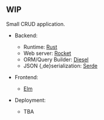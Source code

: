 ## WIP

Small CRUD application.

* Backend:
    * Runtime: [Rust](https://www.rust-lang.org/) 
    * Web server: [Rocket](https://rocket.rs/)
    * ORM/Query Builder: [Diesel](https://diesel.rs/)
    * JSON {,de}serialization: [Serde](https://serde.rs/)
    
* Frontend:
    * [Elm](http://elm-lang.org/)
    
* Deployment:
    * TBA
